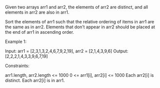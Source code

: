 Given two arrays arr1 and arr2, the elements of arr2 are distinct, and all elements in arr2 are also in arr1.

Sort the elements of arr1 such that the relative ordering of items in arr1 are the same as in arr2. Elements that don't appear in arr2 should be placed at the end of arr1 in ascending order.

Example 1:

Input: arr1 = [2,3,1,3,2,4,6,7,9,2,19], arr2 = [2,1,4,3,9,6]
Output: [2,2,2,1,4,3,3,9,6,7,19]

Constraints:

arr1.length, arr2.length <= 1000
0 <= arr1[i], arr2[i] <= 1000
Each arr2[i] is distinct.
Each arr2[i] is in arr1.
